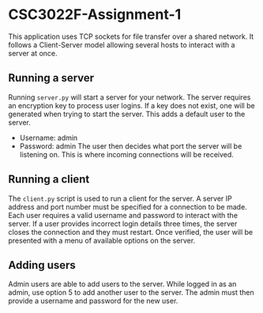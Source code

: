 # CSC3022F-Assignment-1
This application uses TCP sockets for file transfer over a shared network. It follows a Client-Server model allowing several hosts to interact with a server at once.


## Running a server
Running `server.py` will start a server for your network. The server requires an encryption key to process user logins. If a key does not exist, one will be generated when trying to start the server. This adds a default user to the server.
- Username: admin
- Password: admin
The user then decides what port the server will be listening on. This is where incoming connections will be received.

## Running a client
The `client.py` script is used to run a client for the server. A server IP address and port number must be specified for a connection to be made. Each user requires a valid username and password to interact with the server. If a user provides incorrect login details three times, the server closes the connection and they must restart.
Once verified, the user will be presented with a menu of available options on the server.

## Adding users
Admin users are able to add users to the server. While logged in as an admin, use option 5 to add another user to the server. The admin must then provide a username and password for the new user. 
